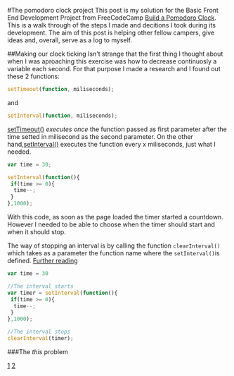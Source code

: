 #The pomodoro clock project
This post is my solution for the Basic Front End Development Project from FreeCodeCamp [Build a Pomodoro Clock](http://www.freecodecamp.com/challenges/zipline-build-a-pomodoro-clock). This is a walk through of the steps I made and decitions I took during its development. The aim of this post is helping other fellow campers, give ideas and, overall, serve as a log to myself.

##Making our clock ticking
Isn't strange that the first thing I thought about when I was aproaching this exercise was how to decrease continuosly a variable each second. For that purpose I made a research and I found out these 2 functions:
```javascript
setTimeout(function, miliseconds);
```
and

```javascript
setInterval(function, miliseconds);
```

[setTimeout()](1) *executes once* the function passed as first parameter after the time setted in milisecond as the second parameter.
On the other hand,[setInterval()](2) executes the function every x miliseconds, just what I needed.

```javascript
var time = 30;

setInterval(function(){
 if(time >= 0){
  time--;
 }
},1000);
```
With this code, as soon as the page loaded the timer started a countdown. However I needed to be able to choose when the timer should start and when it should stop.

The way of stopping an interval is by calling the function `clearInterval()` which takes as a parameter the function name where the `setInterval()`is defined. [Further reading](1)

```javascript
var time = 30

//The interval starts
var timer = setInterval(function(){
 if(time >= 0){
  time--;
 }
},1000);

//The interval stops
clearInterval(timer);
```
###The *this* problem


[1](http://www.codenewbie.org/podcast/the-pragmatic-programmer-part-ii)
[2](http://www.w3schools.com/jsref/met_win_setinterval.asp)
